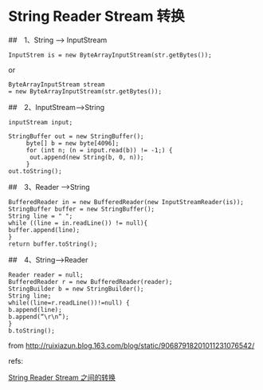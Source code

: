 # String Reader Stream 转换

##　1、String –> InputStream

	InputStrem is = new ByteArrayInputStream(str.getBytes());
or

	ByteArrayInputStream stream
	= new ByteArrayInputStream(str.getBytes());


##　2、InputStream–>String


	inputStream input;

	StringBuffer out = new StringBuffer();
	     byte[] b = new byte[4096];
	     for (int n; (n = input.read(b)) != -1;) {
	      out.append(new String(b, 0, n));
	     }
	out.toString();
##　3、Reader –>String

	BufferedReader in = new BufferedReader(new InputStreamReader(is));
	StringBuffer buffer = new StringBuffer();
	String line = " ";
	while ((line = in.readLine()) != null){
	buffer.append(line);
	}
	return buffer.toString();


##　4、String–>Reader

	Reader reader = null;
	BufferedReader r = new BufferedReader(reader);
	StringBuilder b = new StringBuilder();
	String line;
	while((line=r.readLine())!=null) {
	b.append(line);
	b.append(“\r\n”);
	}
	b.toString();

from http://ruixiazun.blog.163.com/blog/static/90687918201011231076542/

refs:  


[String Reader Stream 之间的转换](http://www.cnblogs.com/clarkchen/archive/2011/03/09/1978570.html)  